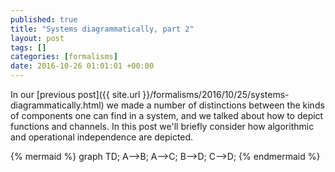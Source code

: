 ```yaml
---
published: true
title: "Systems diagrammatically, part 2"
layout: post
tags: []
categories: [formalisms]
date: 2016-10-26 01:01:01 +00:00
---
```

In our [previous post]({{ site.url }}/formalisms/2016/10/25/systems-diagrammatically.html) we made a number of distinctions between the kinds of components one can find in a system, and we talked about how to depict functions and channels. In this post we'll briefly consider how algorithmic and operational independence are depicted.

{% mermaid %}
graph TD;
    A-->B;
    A-->C;
    B-->D;
    C-->D;
{% endmermaid %}
